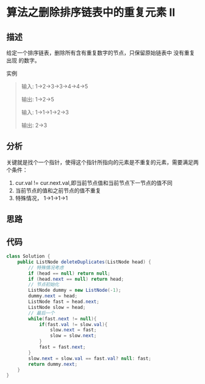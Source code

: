 # 算法之删除排序链表中的重复元素 II
## 描述
给定一个排序链表，删除所有含有重复数字的节点，只保留原始链表中 没有重复出现 的数字。

实例
>输入: 1->2->3->3->4->4->5
>
>输出: 1->2->5
>
>输入: 1->1->1->2->3
>
>输出: 2->3
## 分析
关键就是找个一个指针，使得这个指针所指向的元素是不重复的元素，需要满足两个条件：
1. cur.val != cur.next.val,即当前节点值和当前节点下一节点的值不同
2. 当前节点的值和之前节点的值不重复
3. 特殊情况， 1->1->1->1
## 思路
## 代码
```java
class Solution {
    public ListNode deleteDuplicates(ListNode head) {
        // 特殊情况考虑
        if (head == null) return null;
        if (head.next == null) return head;
        // 节点初始化
        ListNode dummy = new ListNode(-1);
        dummy.next = head;
        ListNode fast = head.next;
        ListNode slow = head;
        // 最后一个
        while(fast.next != null){
            if(fast.val != slow.val){
                slow.next = fast;
                slow = slow.next;
            }
            fast = fast.next;
        }
        slow.next = slow.val == fast.val? null: fast;
        return dummy.next;
    }
}
```